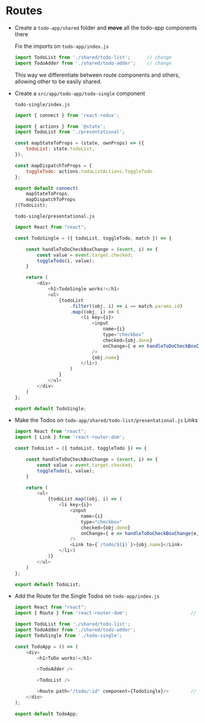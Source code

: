 # Routes

- Create a `todo-app/shared` folder and **move** all the todo-app components there

    Fix the imports on `todo-app/index.js`

    ``` javascript
    import TodoList from './shared/todo-list';      // change
    import TodoAdder from './shared/todo-adder';    // change
    ```

    This way we differentiate between route components and others, allowing other to be easily shared.

- Create a `src/app/todo-app/todo-single` component

    `todo-single/index.js`

    ```javascript
    import { connect } from 'react-redux';

    import { actions } from '@state';
    import TodoList from './presentational';

    const mapStateToProps = (state, ownProps) => ({
        todoList: state.todoList,
    });

    const mapDispatchToProps = {
        toggleTodo: actions.todoListActions.ToggleTodo
    };

    export default connect(
        mapStateToProps,
        mapDispatchToProps
    )(TodoList);
    ```

    `todo-single/presentational.js`

    ```javascript
    import React from "react";

    const TodoSingle = ({ todoList, toggleTodo, match }) => {

        const handleToDoCheckBoxChange = (event, i) => {
            const value = event.target.checked;
            toggleTodo(i, value);
        }

        return (
            <div> 
                <h1>TodoSingle works!</h1>
                <ul>
                    {todoList
                        .filter((obj, i) => i == match.params.id)
                        .map((obj, i) => (
                            <li key={i}>
                                <input
                                    name={i}
                                    type="checkbox"
                                    checked={obj.done}
                                    onChange={ e => handleToDoCheckBoxChange(e, i) }
                                />
                                {obj.name}
                            </li>)
                        )
                    }
                </ul>
            </div>
        )
    };

    export default TodoSingle;
    ```

- Make the Todos on `todo-app/shared/todo-list/presentational.js` Links

    ```javascript
    import React from "react";
    import { Link } from 'react-router-dom';                                // add

    const TodoList = ({ todoList, toggleTodo }) => {

        const handleToDoCheckBoxChange = (event, i) => {
            const value = event.target.checked;
            toggleTodo(i, value);
        }

        return (
            <ul>
                {todoList.map((obj, i) => (
                    <li key={i}>
                        <input
                            name={i}
                            type="checkbox"
                            checked={obj.done}
                            onChange={ e => handleToDoCheckBoxChange(e, i) }
                        />
                        <Link to={`/todo/${i}`}>{obj.name}</Link>           // change
                    </li>)
                )}
            </ul>
        )
    };

    export default TodoList;
    ```

- Add the Route for the Single Todos on `todo-app/index.js`

    ```javascript
    import React from "react";
    import { Route } from 'react-router-dom';                       // add

    import TodoList from './shared/todo-list';
    import TodoAdder from './shared/todo-adder';
    import TodoSingle from './todo-single';

    const TodoApp = () => (
        <div>
            <h1>ToDo works!</h1>

            <TodoAdder />

            <TodoList />

            <Route path="/todo/:id" component={TodoSingle}/>        // add
        </div>
    );

    export default TodoApp;
    ```